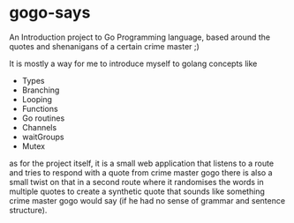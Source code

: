 # gogo-says
An Introduction project to Go Programming language, based around the quotes and shenanigans of a certain crime master ;)

It is mostly a way for me to introduce myself to golang concepts like

* Types
* Branching
* Looping 
* Functions
* Go routines
* Channels
* waitGroups
* Mutex

as for the project itself, it is a small web application that listens to a route and tries to respond with a quote
from crime master gogo there is also a small twist on that in a second route where it randomises the words in multiple
quotes to create a synthetic quote that sounds like something crime master gogo would say (if he had no sense of grammar and sentence structure).
